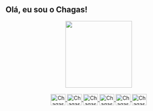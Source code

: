 ## Olá, eu sou o Chagas!

<div align="center">
  <a href="https://github.com/ChagasF">
  <img height="180em" src="https://github-readme-stats.vercel.app/api?username=ChagasF&include_all_commits=true&count_private=true&show_icons=true&hide_rank=true&theme=onedark"/>
  <!--<img height="180em" src="https://github-readme-stats.vercel.app/api/top-langs/?username=ChagasF&layout=compact&langs_count=8&show_icons=true&theme=onedark"/>-->
</div>
<div align="center" style="display: inline_block"><br>
  <img align="center" alt="Chagas_HTML5" height="30" width="40" src="https://cdn.jsdelivr.net/gh/devicons/devicon/icons/html5/html5-original.svg">
  <img align="center" alt="Chagas_CSS3" height="30" width="40" src="https://cdn.jsdelivr.net/gh/devicons/devicon/icons/css3/css3-original.svg">
  <img align="center" alt="Chagas_JS" height="30" width="40" src="https://cdn.jsdelivr.net/gh/devicons/devicon/icons/javascript/javascript-original.svg">
  <img align="center" alt="Chagas_React" height="30" width="40" src="https://cdn.jsdelivr.net/gh/devicons/devicon/icons/typescript/typescript-original.svg">
  <img align="center" alt="Chagas_NodeJS" height="30" width="40" src="https://cdn.jsdelivr.net/gh/devicons/devicon/icons/nodejs/nodejs-original.svg">
  <img align="center" alt="Chagas_React" height="30" width="40" src="https://cdn.jsdelivr.net/gh/devicons/devicon/icons/react/react-original.svg">
</div>
  
